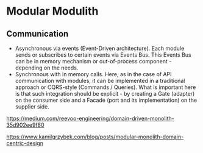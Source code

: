 # Modular Modulith

## Communication

- Asynchronous via events (Event-Driven architecture). Each module sends or subscribes to certain events via Events Bus. This Events Bus can be in memory mechanism or out-of-process component - depending on the needs.
- Synchronous with in memory calls. Here, as in the case of API communication with modules, it can be implemented in a traditional approach or CQRS-style (Commands / Queries). What is important here is that such integration should be explicit - by creating a Gate (adapter) on the consumer side and a Facade (port and its implementation) on the supplier side.

https://medium.com/reevoo-engineering/domain-driven-monolith-35d902ee9f80

https://www.kamilgrzybek.com/blog/posts/modular-monolith-domain-centric-design
